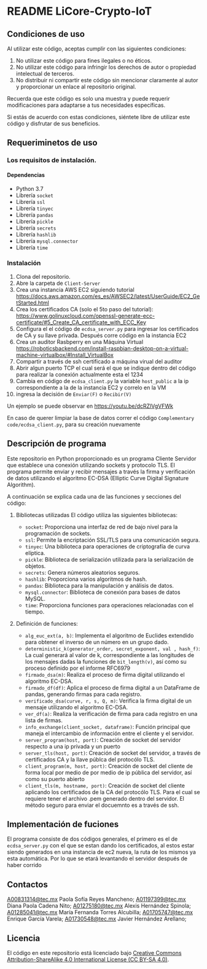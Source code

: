 # README LiCore-Crypto-IoT
## Condiciones de uso
Al utilizar este código, aceptas cumplir con las siguientes condiciones:

1. No utilizar este código para fines ilegales o no éticos.
3. No utilizar este código para infringir los derechos de autor o propiedad intelectual de terceros.
4. No distribuir ni compartir este código sin mencionar claramente al autor y proporcionar un enlace al repositorio original.

Recuerda que este código es solo una muestra y puede requerir modificaciones para adaptarse a tus necesidades específicas.

Si estás de acuerdo con estas condiciones, siéntete libre de utilizar este código y disfrutar de sus beneficios. 


## Requeriminetos de uso
### Los requisitos de instalación.
#### Dependencias
- Python 3.7
- Librería `socket`
- Librería `ssl`
- Librería `tinyec`
- Librería `pandas`
- Librería `pickle`
- Librería `secrets`
- Librería `hashlib`
- Librería `mysql.connector`
- Librería `time`


### Instalación
1. Clona del repositorio.
2. Abre la carpeta de `Client-Server` 
3. Crea una instancia AWS EC2 siguiendo tutorial https://docs.aws.amazon.com/es_es/AWSEC2/latest/UserGuide/EC2_GetStarted.html
4. Crea los certificados CA (solo el 5to paso del tutorial): https://www.golinuxcloud.com/openssl-generate-ecc-certificate/#5_Create_CA_certificate_with_ECC_Key
5. Configura el el código de `ecdsa_server.py` para ingresar los certificados de CA y su llave privada. Después corre código en la instancia EC2
6. Crea un auditor Rasbperry en una Máquina Virtual https://roboticsbackend.com/install-raspbian-desktop-on-a-virtual-machine-virtualbox/#Install_VirtualBox
7. Compartir a través de ssh certificado a máquina virual del auditor
8. Abrir algun puerto TCP el cual será el que se indique dentro del código para realizar la conexión actualmente esta el 1234
9. Cambia en código de `ecdsa_client.py` la variable `host_public` a la ip correspondiente a la de la instancia EC2 y correlo en la VM
10. ingresa la decisión de `Enviar(F)` o `Recibir(V)`
   
Un ejemplo se puede observar en https://youtu.be/dcRZlVgVFWk

En caso de querer limpiar la base de datos correr el código `Complementary code/ecdsa_client.py`, para su creación nuevamente

## Descripción de programa
Este repositorio en Python proporcionado es un programa Cliente Servidor que establece una conexión utilizando sockets y protocolo TLS. El programa permite enviar y recibir mensajes a través  la firma y verificación de datos utilizando el algoritmo EC-DSA (Elliptic Curve Digital Signature Algorithm).

A continuación se explica cada una de las funciones y secciones del código:

[comment]: <> (#### `ecdsa_server.py`)

 1. Bibliotecas utilizadas
    El código utiliza las siguientes bibliotecas:
    
    - `socket`: Proporciona una interfaz de red de bajo nivel para la programación de sockets.
    - `ssl`: Permite la encriptación SSL/TLS para una comunicación segura.
    - `tinyec`: Una biblioteca para operaciones de criptografía de curva elíptica.
    - `pickle`: Biblioteca de serialización utilizada para la serialización de objetos.
    - `secrets`: Genera números aleatorios seguros.
    - `hashlib`: Proporciona varios algoritmos de hash.
    - `pandas`: Biblioteca para la manipulación y análisis de datos.
    - `mysql.connector`: Biblioteca de conexión para bases de datos MySQL.
    - `time`: Proporciona funciones para operaciones relacionadas con el tiempo.
   
2. Definición de funciones:
   - `alg_euc_ext(a, b)`: Implementa el algoritmo de Euclides extendido para obtener el inverso de un número en un grupo dado.
   - `deterministic_k(generator_order, secret_exponent, val , hash_f)`: La cual generará al valor de k, correspondiente a las longitudes de los mensajes dadas la funciones de  `bit_length(v)`, así como su proceso definido por el informe RFC6979
   - `firmado_dsa(m)`: Realiza el proceso de firma digital utilizando el algoritmo EC-DSA.
   - `firmado_df(df)`: Aplica el proceso de firma digital a un DataFrame de pandas, generando firmas para cada registro.
   - `verificado_dsa(curve, r, s, Q, m)`: Verifica la firma digital de un mensaje utilizando el algoritmo EC-DSA.
   - `ver_df(a)`: Realiza la verificación de firma para cada registro en una lista de firmas.
   - `info_exchange(client_socket, dataframe)`: Función principal que maneja el intercambio de información entre el cliente y el servidor.
   - `server_program(host, port)`: Creación de socket del servidor respecto a una ip privada y un puerto
   - `server_tls(host, port)`: Creación de socket del servidor, a través de certificados CA y la llave públca del protocólo TLS.
   - `client_program(m, host, port)`: Creación de socket del cliente de forma local por medio de por medio de ip pública del servidor, así como su puerto abierto
   - `client_tls(m, hostname, port)`: Creación de socket del cliente aplicando los certificados de la CA del protocólo TLS. Para el cual se requiere tener el archivo .pem generado dentro del servidor. El método seguro para enviar el docuemnto es a través de ssh.


<!---
#### `ecdsa_client.py`

1. Importación de bibliotecas:
   - `socket`: Proporciona funciones para la comunicación de red.
   - `ssl`: Proporciona funciones para el cifrado de comunicaciones utilizando el protocolo SSL/TLS.
   - `tinyec` y `registry`: Bibliotecas para trabajar con criptografía de curva elíptica.
   - `pickle`: Permite la serialización y deserialización de objetos Python.
   - `secrets`: Genera números aleatorios seguros.
   - `hashlib`: Proporciona funciones de hash criptográfico.
   - `pandas`: Biblioteca para la manipulación y análisis de datos.

2. Definición de funciones:
   - `alg_euc_ext(a, b)`: Implementa el algoritmo de Euclides extendido para obtener el inverso de un número en un grupo dado.
   - `firmado_dsa(m)`: Realiza el proceso de firma digital utilizando el algoritmo EC-DSA.
   - `firmado_df(df)`: Aplica el proceso de firma digital a un DataFrame de pandas, generando firmas para cada registro.
   - `verificado_dsa(curve, r, s, Q, m)`: Verifica la firma digital de un mensaje utilizando el algoritmo EC-DSA.
   - `ver_df(a)`: Realiza la verificación de firma para cada registro en una lista de firmas.
   - `info_exchange(client_socket, dataframe)`: Función principal que maneja el intercambio de información entre el cliente y el servidor.

3. Funciones `client_program(m, host, port)` y `client_tls(m, hostname, port)`: Estas funciones establecen la conexión con el servidor y llaman a la función `info_exchange` para iniciar el intercambio de información.

4. Bloque `if __name__ == '__main__':`: Este bloque se ejecuta cuando el script se ejecuta directamente (no cuando se importa como un módulo). En este caso, carga un conjunto de datos de un archivo CSV, establece el host y el puerto, y llama a la función `client_program` para iniciar la conexión sin TLS o a la función `client_tls` para iniciar la conexión con TLS.
-->

## Implementación de fuciones
El programa consiste de dos códigos generales, el primero es el de `ecdsa_server.py` con el que se estan dando los certificados, al estos estar siendo generados en una instancia de ec2 nueva, la ruta de los mismos ya esta automática. Por lo que se etará levantando el servidor después de haber corrido 


## Contactos
A00831314@tec.mx Paola Sofía Reyes Mancheno; 
A01197399@tec.mx Diana Paola Cadena Nito; 
A01275180@tec.mx Alexis Hernández Spinola; 
A01285041@tec.mx María Fernanda Torres Alcubilla; 
A01705747@tec.mx Enrique García Varela; 
A01730548@tec.mx Javier Hernández Arellano; 

## Licencia
El código en este repositorio está licenciado bajo [Creative Commons Attribution-ShareAlike 4.0 International License (CC BY-SA 4.0)](https://creativecommons.org/licenses/by-sa/4.0/).
